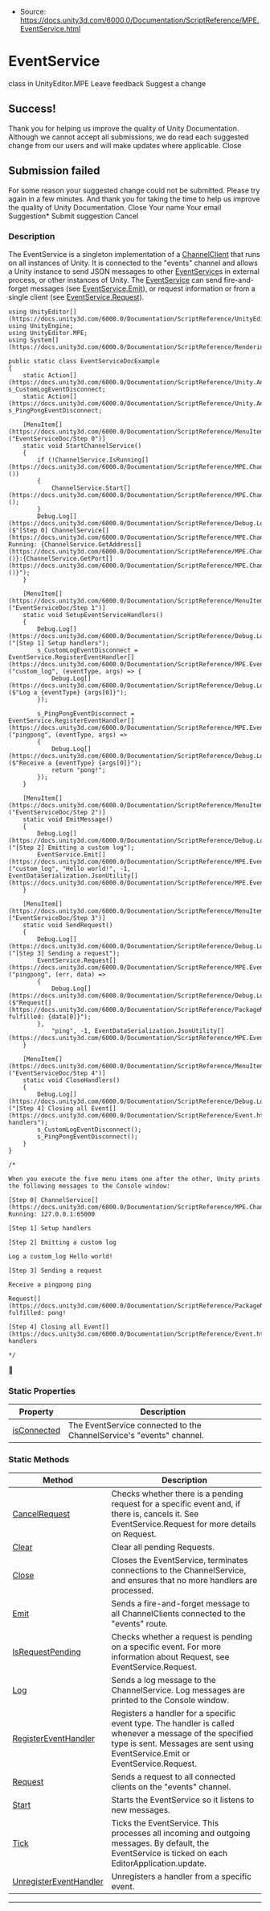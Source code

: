 * Source: https://docs.unity3d.com/6000.0/Documentation/ScriptReference/MPE.EventService.html

# EventService
class in UnityEditor.MPE
Leave feedback
Suggest a change
## Success!
Thank you for helping us improve the quality of Unity Documentation. Although we cannot accept all submissions, we do read each suggested change from our users and will make updates where applicable.
Close
## Submission failed
For some reason your suggested change could not be submitted. Please <a>try again</a> in a few minutes. And thank you for taking the time to help us improve the quality of Unity Documentation.
Close
Your name Your email Suggestion* Submit suggestion
Cancel
### Description
The EventService is a singleton implementation of a [ChannelClient](https://docs.unity3d.com/6000.0/Documentation/ScriptReference/MPE.ChannelClient.html) that runs on all instances of Unity. It is connected to the "events" channel and allows a Unity instance to send JSON messages to other [EventService](https://docs.unity3d.com/6000.0/Documentation/ScriptReference/MPE.EventService.html)s in external process, or other instances of Unity.
The [EventService](https://docs.unity3d.com/6000.0/Documentation/ScriptReference/MPE.EventService.html) can send fire-and-forget messages (see [EventService.Emit](https://docs.unity3d.com/6000.0/Documentation/ScriptReference/MPE.EventService.Emit.html)), or request information or from a single client (see [EventService.Request](https://docs.unity3d.com/6000.0/Documentation/ScriptReference/MPE.EventService.Request.html)).
```
using UnityEditor[](https://docs.unity3d.com/6000.0/Documentation/ScriptReference/UnityEditor.html);
using UnityEngine;
using UnityEditor.MPE;
using System[](https://docs.unity3d.com/6000.0/Documentation/ScriptReference/Rendering.VirtualTexturing.System.html);  
  
public static class EventServiceDocExample
{
    static Action[](https://docs.unity3d.com/6000.0/Documentation/ScriptReference/Unity.Android.Gradle.Manifest.Action.html) s_CustomLogEventDisconnect;
    static Action[](https://docs.unity3d.com/6000.0/Documentation/ScriptReference/Unity.Android.Gradle.Manifest.Action.html) s_PingPongEventDisconnect;  
  
    [MenuItem[](https://docs.unity3d.com/6000.0/Documentation/ScriptReference/MenuItem.html)("EventServiceDoc/Step 0")]
    static void StartChannelService()
    {
        if (!ChannelService.IsRunning[](https://docs.unity3d.com/6000.0/Documentation/ScriptReference/MPE.ChannelService.IsRunning.html)())
        {
            ChannelService.Start[](https://docs.unity3d.com/6000.0/Documentation/ScriptReference/MPE.ChannelService.Start.html)();
        }
        Debug.Log[](https://docs.unity3d.com/6000.0/Documentation/ScriptReference/Debug.Log.html)($"[Step 0] ChannelService[](https://docs.unity3d.com/6000.0/Documentation/ScriptReference/MPE.ChannelService.html) Running: {ChannelService.GetAddress[](https://docs.unity3d.com/6000.0/Documentation/ScriptReference/MPE.ChannelService.GetAddress.html)()}:{ChannelService.GetPort[](https://docs.unity3d.com/6000.0/Documentation/ScriptReference/MPE.ChannelService.GetPort.html)()}");
    }  
  
    [MenuItem[](https://docs.unity3d.com/6000.0/Documentation/ScriptReference/MenuItem.html)("EventServiceDoc/Step 1")]
    static void SetupEventServiceHandlers()
    {
        Debug.Log[](https://docs.unity3d.com/6000.0/Documentation/ScriptReference/Debug.Log.html)("[Step 1] Setup handlers");
        s_CustomLogEventDisconnect = EventService.RegisterEventHandler[](https://docs.unity3d.com/6000.0/Documentation/ScriptReference/MPE.EventService.RegisterEventHandler.html)("custom_log", (eventType, args) => {
            Debug.Log[](https://docs.unity3d.com/6000.0/Documentation/ScriptReference/Debug.Log.html)($"Log a {eventType} {args[0]}");
        });  
  
        s_PingPongEventDisconnect = EventService.RegisterEventHandler[](https://docs.unity3d.com/6000.0/Documentation/ScriptReference/MPE.EventService.RegisterEventHandler.html)("pingpong", (eventType, args) =>
        {
            Debug.Log[](https://docs.unity3d.com/6000.0/Documentation/ScriptReference/Debug.Log.html)($"Receive a {eventType} {args[0]}");
            return "pong!";
        });
    }  
  
    [MenuItem[](https://docs.unity3d.com/6000.0/Documentation/ScriptReference/MenuItem.html)("EventServiceDoc/Step 2")]
    static void EmitMessage()
    {
        Debug.Log[](https://docs.unity3d.com/6000.0/Documentation/ScriptReference/Debug.Log.html)("[Step 2] Emitting a custom log");
        EventService.Emit[](https://docs.unity3d.com/6000.0/Documentation/ScriptReference/MPE.EventService.Emit.html)("custom_log", "Hello world!", -1, EventDataSerialization.JsonUtility[](https://docs.unity3d.com/6000.0/Documentation/ScriptReference/MPE.EventDataSerialization.JsonUtility.html));
    }  
  
    [MenuItem[](https://docs.unity3d.com/6000.0/Documentation/ScriptReference/MenuItem.html)("EventServiceDoc/Step 3")]
    static void SendRequest()
    {
        Debug.Log[](https://docs.unity3d.com/6000.0/Documentation/ScriptReference/Debug.Log.html)("[Step 3] Sending a request");
        EventService.Request[](https://docs.unity3d.com/6000.0/Documentation/ScriptReference/MPE.EventService.Request.html)("pingpong", (err, data) =>
        {
            Debug.Log[](https://docs.unity3d.com/6000.0/Documentation/ScriptReference/Debug.Log.html)($"Request[](https://docs.unity3d.com/6000.0/Documentation/ScriptReference/PackageManager.Requests.Request.html) fulfilled: {data[0]}");
        },
            "ping", -1, EventDataSerialization.JsonUtility[](https://docs.unity3d.com/6000.0/Documentation/ScriptReference/MPE.EventDataSerialization.JsonUtility.html));
    }  
  
    [MenuItem[](https://docs.unity3d.com/6000.0/Documentation/ScriptReference/MenuItem.html)("EventServiceDoc/Step 4")]
    static void CloseHandlers()
    {
        Debug.Log[](https://docs.unity3d.com/6000.0/Documentation/ScriptReference/Debug.Log.html)("[Step 4] Closing all Event[](https://docs.unity3d.com/6000.0/Documentation/ScriptReference/Event.html) handlers");
        s_CustomLogEventDisconnect();
        s_PingPongEventDisconnect();
    }
}  
  
/*  
  
When you execute the five menu items one after the other, Unity prints the following messages to the Console window:  
  
[Step 0] ChannelService[](https://docs.unity3d.com/6000.0/Documentation/ScriptReference/MPE.ChannelService.html) Running: 127.0.0.1:65000  
  
[Step 1] Setup handlers  
  
[Step 2] Emitting a custom log  
  
Log a custom_log Hello world!  
  
[Step 3] Sending a request  
  
Receive a pingpong ping  
  
Request[](https://docs.unity3d.com/6000.0/Documentation/ScriptReference/PackageManager.Requests.Request.html) fulfilled: pong!  
  
[Step 4] Closing all Event[](https://docs.unity3d.com/6000.0/Documentation/ScriptReference/Event.html) handlers  
  
*/

```

### Static Properties
Property | Description  
---|---  
[isConnected](https://docs.unity3d.com/6000.0/Documentation/ScriptReference/MPE.EventService-isConnected.html) | The EventService connected to the ChannelService's "events" channel.  
### Static Methods
Method | Description  
---|---  
[CancelRequest](https://docs.unity3d.com/6000.0/Documentation/ScriptReference/MPE.EventService.CancelRequest.html) | Checks whether there is a pending request for a specific event and, if there is, cancels it. See EventService.Request for more details on Request.  
[Clear](https://docs.unity3d.com/6000.0/Documentation/ScriptReference/MPE.EventService.Clear.html) | Clear all pending Requests.  
[Close](https://docs.unity3d.com/6000.0/Documentation/ScriptReference/MPE.EventService.Close.html) | Closes the EventService, terminates connections to the ChannelService, and ensures that no more handlers are processed.  
[Emit](https://docs.unity3d.com/6000.0/Documentation/ScriptReference/MPE.EventService.Emit.html) | Sends a fire-and-forget message to all ChannelClients connected to the "events" route.  
[IsRequestPending](https://docs.unity3d.com/6000.0/Documentation/ScriptReference/MPE.EventService.IsRequestPending.html) | Checks whether a request is pending on a specific event. For more information about Request, see EventService.Request.  
[Log](https://docs.unity3d.com/6000.0/Documentation/ScriptReference/MPE.EventService.Log.html) | Sends a log message to the ChannelService. Log messages are printed to the Console window.  
[RegisterEventHandler](https://docs.unity3d.com/6000.0/Documentation/ScriptReference/MPE.EventService.RegisterEventHandler.html) | Registers a handler for a specific event type. The handler is called whenever a message of the specified type is sent. Messages are sent using EventService.Emit or EventService.Request.  
[Request](https://docs.unity3d.com/6000.0/Documentation/ScriptReference/MPE.EventService.Request.html) | Sends a request to all connected clients on the "events" channel.  
[Start](https://docs.unity3d.com/6000.0/Documentation/ScriptReference/MPE.EventService.Start.html) | Starts the EventService so it listens to new messages.  
[Tick](https://docs.unity3d.com/6000.0/Documentation/ScriptReference/MPE.EventService.Tick.html) | Ticks the EventService. This processes all incoming and outgoing messages. By default, the EventService is ticked on each EditorApplication.update.  
[UnregisterEventHandler](https://docs.unity3d.com/6000.0/Documentation/ScriptReference/MPE.EventService.UnregisterEventHandler.html) | Unregisters a handler from a specific event.  
* * *
